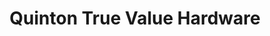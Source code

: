 ---
title: "Quinton True Value Hardware"
url: /quinton/quinton-true-value-hardware/
shop: hardware
---